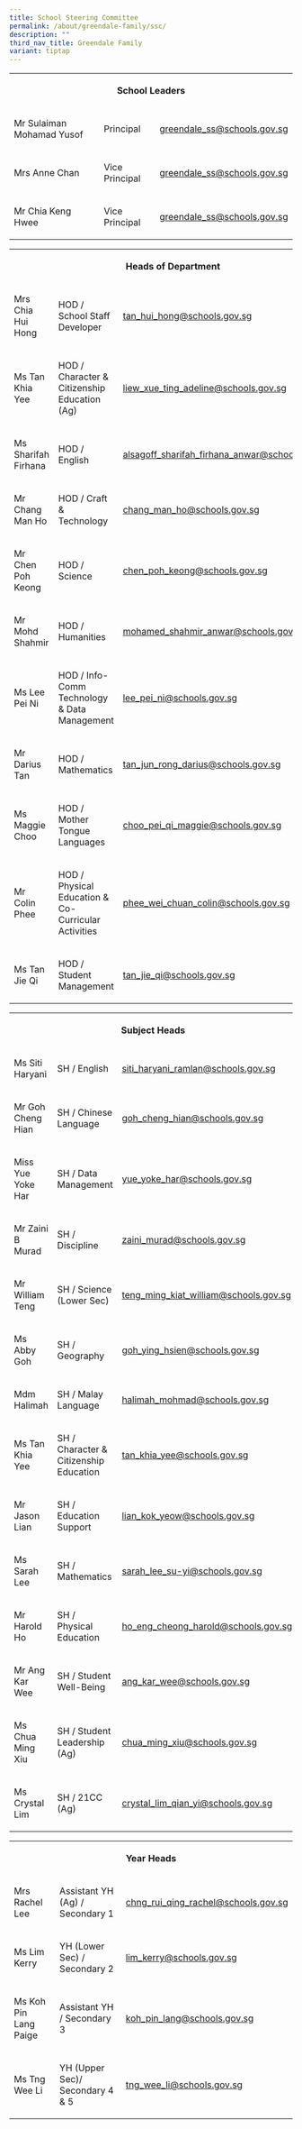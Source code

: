 ```yaml
---
title: School Steering Committee
permalink: /about/greendale-family/ssc/
description: ""
third_nav_title: Greendale Family
variant: tiptap
---
```

<table style="minWidth: 75px">
<colgroup>
<col>
<col>
<col>
</colgroup>
<tbody>
<tr>
<th rowspan="1" colspan="3">
<p>School Leaders</p>
</th>
</tr>
<tr>
<td rowspan="1" colspan="1">
<p>Mr Sulaiman Mohamad Yusof</p>
</td>
<td rowspan="1" colspan="1">
<p>Principal</p>
</td>
<td rowspan="1" colspan="1">
<p><a href="mailto:greendale_ss@schools.gov.sg" rel="noopener noreferrer nofollow" target="_blank">greendale_ss@schools.gov.sg</a>
</p>
</td>
</tr>
<tr>
<td rowspan="1" colspan="1">
<p>Mrs Anne Chan</p>
</td>
<td rowspan="1" colspan="1">
<p>Vice Principal</p>
</td>
<td rowspan="1" colspan="1">
<p><a href="mailto:greendale_ss@schools.gov.sg" rel="noopener noreferrer nofollow" target="_blank">greendale_ss@schools.gov.sg</a>
</p>
</td>
</tr>
<tr>
<td rowspan="1" colspan="1">
<p>Mr Chia Keng Hwee</p>
</td>
<td rowspan="1" colspan="1">
<p>Vice Principal</p>
</td>
<td rowspan="1" colspan="1">
<p><a href="mailto:greendale_ss@schools.gov.sg" rel="noopener noreferrer nofollow" target="_blank">greendale_ss@schools.gov.sg</a>
</p>
</td>
</tr>
</tbody>
</table>
<table style="minWidth: 75px">
<colgroup>
<col>
<col>
<col>
</colgroup>
<tbody>
<tr>
<th rowspan="1" colspan="3">
<p>Heads of Department</p>
</th>
</tr>
<tr>
<td rowspan="1" colspan="1">
<p>Mrs Chia Hui Hong</p>
</td>
<td rowspan="1" colspan="1">
<p>HOD / School Staff Developer</p>
</td>
<td rowspan="1" colspan="1">
<p><a href="mailto:tan_hui_hong@schools.gov.sg" rel="noopener noreferrer nofollow" target="_blank">tan_hui_hong@schools.gov.sg</a>
</p>
</td>
</tr>
<tr>
<td rowspan="1" colspan="1">
<p>Ms Tan Khia Yee</p>
</td>
<td rowspan="1" colspan="1">
<p>HOD / Character &amp; Citizenship Education (Ag)</p>
</td>
<td rowspan="1" colspan="1">
<p><a href="mailto:liew_xue_ting_adeline@schools.gov.sg" rel="noopener noreferrer nofollow" target="_blank">liew_xue_ting_adeline@schools.gov.sg</a>
</p>
</td>
</tr>
<tr>
<td rowspan="1" colspan="1">
<p>Ms Sharifah Firhana</p>
</td>
<td rowspan="1" colspan="1">
<p>HOD / English</p>
</td>
<td rowspan="1" colspan="1">
<p><a href="mailto:alsagoff_sharifah_firhana_anwar@schools.gov.sg" rel="noopener noreferrer nofollow" target="_blank">alsagoff_sharifah_firhana_anwar@schools.gov.sg</a>
</p>
</td>
</tr>
<tr>
<td rowspan="1" colspan="1">
<p>Mr Chang Man Ho</p>
</td>
<td rowspan="1" colspan="1">
<p>HOD / Craft &amp; Technology</p>
</td>
<td rowspan="1" colspan="1">
<p><a href="mailto:chang_man_ho@schools.gov.sg" rel="noopener noreferrer nofollow" target="_blank">chang_man_ho@schools.gov.sg</a>
</p>
</td>
</tr>
<tr>
<td rowspan="1" colspan="1">
<p>Mr Chen Poh Keong</p>
</td>
<td rowspan="1" colspan="1">
<p>HOD / Science</p>
</td>
<td rowspan="1" colspan="1">
<p><a href="mailto:chen_poh_keong@moe.edu.sg" rel="noopener noreferrer nofollow" target="_blank">chen_poh_keong@schools.gov.sg</a>
</p>
</td>
</tr>
<tr>
<td rowspan="1" colspan="1">
<p>Mr Mohd Shahmir</p>
</td>
<td rowspan="1" colspan="1">
<p>HOD / Humanities</p>
</td>
<td rowspan="1" colspan="1">
<p><a href="mailto:mohamed_shahmir_anwar@schools.gov.sg" rel="noopener noreferrer nofollow" target="_blank">mohamed_shahmir_anwar@schools.gov.sg</a>
</p>
</td>
</tr>
<tr>
<td rowspan="1" colspan="1">
<p>Ms Lee Pei Ni</p>
</td>
<td rowspan="1" colspan="1">
<p>HOD / Info-Comm Technology &amp; Data Management</p>
</td>
<td rowspan="1" colspan="1">
<p><a href="mailto:lee_pei_ni@schools.gov.sg" rel="noopener noreferrer nofollow" target="_blank">lee_pei_ni@schools.gov.sg</a>
</p>
</td>
</tr>
<tr>
<td rowspan="1" colspan="1">
<p>Mr Darius Tan</p>
</td>
<td rowspan="1" colspan="1">
<p>HOD / Mathematics</p>
</td>
<td rowspan="1" colspan="1">
<p><a href="mailto:tan_jun_rong_darius@schools.gov.sg" rel="noopener noreferrer nofollow" target="_blank">tan_jun_rong_darius@schools.gov.sg</a>
</p>
</td>
</tr>
<tr>
<td rowspan="1" colspan="1">
<p>Ms Maggie Choo</p>
</td>
<td rowspan="1" colspan="1">
<p>HOD / Mother Tongue Languages</p>
</td>
<td rowspan="1" colspan="1">
<p><a href="mailto:choo_pei_qi_maggie@schools.gov.sg" rel="noopener noreferrer nofollow" target="_blank">choo_pei_qi_maggie@schools.gov.sg</a>
</p>
</td>
</tr>
<tr>
<td rowspan="1" colspan="1">
<p>Mr Colin Phee</p>
</td>
<td rowspan="1" colspan="1">
<p>HOD / Physical Education &amp; Co-Curricular Activities</p>
</td>
<td rowspan="1" colspan="1">
<p><a href="mailto:phee_wei_chuan_colin@schools.gov.sg" rel="noopener noreferrer nofollow" target="_blank">phee_wei_chuan_colin@schools.gov.sg</a>
</p>
</td>
</tr>
<tr>
<td rowspan="1" colspan="1">
<p>Ms Tan Jie Qi</p>
</td>
<td rowspan="1" colspan="1">
<p>HOD / Student Management</p>
</td>
<td rowspan="1" colspan="1">
<p><a href="mailto:tan_jie_qi@schools.gov.sg" rel="noopener noreferrer nofollow" target="_blank">tan_jie_qi@schools.gov.sg</a>
</p>
</td>
</tr>
</tbody>
</table>
<table style="minWidth: 75px">
<colgroup>
<col>
<col>
<col>
</colgroup>
<tbody>
<tr>
<th rowspan="1" colspan="3">
<p>Subject Heads</p>
</th>
</tr>
<tr>
<td rowspan="1" colspan="1">
<p>Ms Siti Haryani</p>
</td>
<td rowspan="1" colspan="1">
<p>SH / English</p>
</td>
<td rowspan="1" colspan="1">
<p><a href="mailto:siti_haryani_ramlan@schools.gov.sg" rel="noopener noreferrer nofollow" target="_blank">siti_haryani_ramlan@schools.gov.sg</a>
</p>
</td>
</tr>
<tr>
<td rowspan="1" colspan="1">
<p>Mr Goh Cheng Hian</p>
</td>
<td rowspan="1" colspan="1">
<p>SH / Chinese Language</p>
</td>
<td rowspan="1" colspan="1">
<p><a href="mailto:goh_cheng_hian@schools.gov.sg" rel="noopener noreferrer nofollow" target="_blank">goh_cheng_hian@schools.gov.sg</a>
</p>
</td>
</tr>
<tr>
<td rowspan="1" colspan="1">
<p>Miss Yue Yoke Har</p>
</td>
<td rowspan="1" colspan="1">
<p>SH / Data Management</p>
</td>
<td rowspan="1" colspan="1">
<p><a href="mailto:yue_yoke_har@schools.gov.sg" rel="noopener noreferrer nofollow" target="_blank">yue_yoke_har@schools.gov.sg</a>
</p>
</td>
</tr>
<tr>
<td rowspan="1" colspan="1">
<p>Mr Zaini B Murad</p>
</td>
<td rowspan="1" colspan="1">
<p>SH / Discipline</p>
</td>
<td rowspan="1" colspan="1">
<p><a href="mailto:zaini_murad@schools.gov.sg" rel="noopener noreferrer nofollow" target="_blank">zaini_murad@schools.gov.sg</a>
</p>
</td>
</tr>
<tr>
<td rowspan="1" colspan="1">
<p>Mr William Teng</p>
</td>
<td rowspan="1" colspan="1">
<p>SH / Science (Lower Sec)</p>
</td>
<td rowspan="1" colspan="1">
<p><a href="mailto:teng_ming_kiat_william@schools.gov.sg" rel="noopener noreferrer nofollow" target="_blank">teng_ming_kiat_william@schools.gov.sg</a>
</p>
</td>
</tr>
<tr>
<td rowspan="1" colspan="1">
<p>Ms Abby Goh</p>
</td>
<td rowspan="1" colspan="1">
<p>SH / Geography</p>
</td>
<td rowspan="1" colspan="1">
<p><a href="mailto:goh_ying_hsien@schools.gov.sg" rel="noopener noreferrer nofollow" target="_blank">goh_ying_hsien@schools.gov.sg</a>
</p>
</td>
</tr>
<tr>
<td rowspan="1" colspan="1">
<p>Mdm Halimah</p>
</td>
<td rowspan="1" colspan="1">
<p>SH / Malay Language</p>
</td>
<td rowspan="1" colspan="1">
<p><a href="mailto:halimah_mohmad@schools.gov.sg" rel="noopener noreferrer nofollow" target="_blank">halimah_mohmad@schools.gov.sg</a>
</p>
</td>
</tr>
<tr>
<td rowspan="1" colspan="1">
<p>Ms Tan Khia Yee</p>
</td>
<td rowspan="1" colspan="1">
<p>SH / Character &amp; Citizenship Education</p>
</td>
<td rowspan="1" colspan="1">
<p><a href="mailto:tan_khia_yee@schools.gov.sg" rel="noopener noreferrer nofollow" target="_blank">tan_khia_yee@schools.gov.sg</a>
</p>
</td>
</tr>
<tr>
<td rowspan="1" colspan="1">
<p>Mr Jason Lian</p>
</td>
<td rowspan="1" colspan="1">
<p>SH / Education Support</p>
</td>
<td rowspan="1" colspan="1">
<p><a href="mailto:lian_kok_yeow@schools.gov.sg" rel="noopener noreferrer nofollow" target="_blank">lian_kok_yeow@schools.gov.sg</a>
</p>
</td>
</tr>
<tr>
<td rowspan="1" colspan="1">
<p>Ms Sarah Lee</p>
</td>
<td rowspan="1" colspan="1">
<p>SH / Mathematics</p>
</td>
<td rowspan="1" colspan="1">
<p><a href="mailto:sarah_lee_su-yi@schools.gov.sg" rel="noopener noreferrer nofollow" target="_blank">sarah_lee_su-yi@schools.gov.sg</a>
</p>
</td>
</tr>
<tr>
<td rowspan="1" colspan="1">
<p>Mr Harold Ho</p>
</td>
<td rowspan="1" colspan="1">
<p>SH / Physical Education</p>
</td>
<td rowspan="1" colspan="1">
<p><a href="mailto:ho_eng_cheong_harold@schools.gov.sg" rel="noopener noreferrer nofollow" target="_blank">ho_eng_cheong_harold@schools.gov.sg</a>
</p>
</td>
</tr>
<tr>
<td rowspan="1" colspan="1">
<p>Mr Ang Kar Wee</p>
</td>
<td rowspan="1" colspan="1">
<p>SH / Student Well-Being</p>
</td>
<td rowspan="1" colspan="1">
<p><a href="mailto:ang_kar_wee@schools.gov.sg" rel="noopener noreferrer nofollow" target="_blank">ang_kar_wee@schools.gov.sg</a>
</p>
</td>
</tr>
<tr>
<td rowspan="1" colspan="1">
<p>Ms Chua Ming Xiu</p>
</td>
<td rowspan="1" colspan="1">
<p>SH / Student Leadership (Ag)</p>
</td>
<td rowspan="1" colspan="1">
<p><a href="mailto:chua_ming_xiu@schools.gov.sg" rel="noopener noreferrer nofollow" target="_blank">chua_ming_xiu@schools.gov.sg</a>
</p>
</td>
</tr>
<tr>
<td rowspan="1" colspan="1">
<p>Ms Crystal Lim</p>
</td>
<td rowspan="1" colspan="1">
<p>SH / 21CC (Ag)</p>
</td>
<td rowspan="1" colspan="1">
<p><a href="mailto:crystal_lim_qian_yi@schools.gov.sg" rel="noopener noreferrer nofollow" target="_blank">crystal_lim_qian_yi@schools.gov.sg</a>
</p>
</td>
</tr>
</tbody>
</table>
<table style="minWidth: 75px">
<colgroup>
<col>
<col>
<col>
</colgroup>
<tbody>
<tr>
<th rowspan="1" colspan="3">
<p>Year Heads</p>
</th>
</tr>
<tr>
<td rowspan="1" colspan="1">
<p>Mrs Rachel Lee</p>
</td>
<td rowspan="1" colspan="1">
<p>Assistant YH (Ag) / Secondary 1</p>
</td>
<td rowspan="1" colspan="1">
<p><a href="mailto:chng_rui_qing_rachel@schools.gov.sg" rel="noopener noreferrer nofollow" target="_blank">chng_rui_qing_rachel@schools.gov.sg</a>
</p>
</td>
</tr>
<tr>
<td rowspan="1" colspan="1">
<p>Ms Lim Kerry</p>
</td>
<td rowspan="1" colspan="1">
<p>YH (Lower Sec) / Secondary 2</p>
</td>
<td rowspan="1" colspan="1">
<p><a href="mailto:lim_kerry@schools.gov.sg" rel="noopener noreferrer nofollow" target="_blank">lim_kerry@schools.gov.sg</a>
</p>
</td>
</tr>
<tr>
<td rowspan="1" colspan="1">
<p>Ms Koh Pin Lang Paige</p>
</td>
<td rowspan="1" colspan="1">
<p>Assistant YH / Secondary 3</p>
</td>
<td rowspan="1" colspan="1">
<p><a href="mailto:koh_pin_lang@schools.gov.sg" rel="noopener noreferrer nofollow" target="_blank">koh_pin_lang@schools.gov.sg</a>
</p>
</td>
</tr>
<tr>
<td rowspan="1" colspan="1">
<p>Ms Tng Wee Li</p>
</td>
<td rowspan="1" colspan="1">
<p>YH (Upper Sec)/ Secondary 4 &amp; 5</p>
</td>
<td rowspan="1" colspan="1">
<p><a href="mailto:tng_wee_li@schools.gov.sg" rel="noopener noreferrer nofollow" target="_blank">tng_wee_li@schools.gov.sg</a>
</p>
</td>
</tr>
</tbody>
</table>
<p></p>